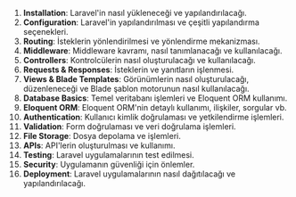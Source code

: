 1. **Installation**: Laravel'in nasıl yükleneceği ve yapılandırılacağı.
2. **Configuration**: Laravel'in yapılandırılması ve çeşitli yapılandırma seçenekleri.
3. **Routing**: İsteklerin yönlendirilmesi ve yönlendirme mekanizması.
4. **Middleware**: Middleware kavramı, nasıl tanımlanacağı ve kullanılacağı.
5. **Controllers**: Kontrolcülerin nasıl oluşturulacağı ve kullanılacağı.
6. **Requests & Responses**: İsteklerin ve yanıtların işlenmesi.
7. **Views & Blade Templates**: Görünümlerin nasıl oluşturulacağı, düzenleneceği ve Blade şablon motorunun nasıl kullanılacağı.
8. **Database Basics**: Temel veritabanı işlemleri ve Eloquent ORM kullanımı.
9. **Eloquent ORM**: Eloquent ORM'nin detaylı kullanımı, ilişkiler, sorgular vb.
10. **Authentication**: Kullanıcı kimlik doğrulaması ve yetkilendirme işlemleri.
11. **Validation**: Form doğrulaması ve veri doğrulama işlemleri.
12. **File Storage**: Dosya depolama ve işlemleri.
13. **APIs**: API'lerin oluşturulması ve kullanımı.
14. **Testing**: Laravel uygulamalarının test edilmesi.
15. **Security**: Uygulamanın güvenliği için önlemler.
16. **Deployment**: Laravel uygulamalarının nasıl dağıtılacağı ve yapılandırılacağı.